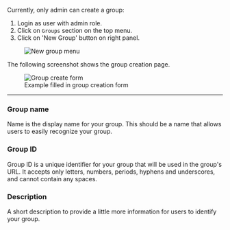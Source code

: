Currently, only admin can create a group:

 1. Login as user with admin role.
 1. Click on `Groups` section on the top menu.
 1. Click on 'New Group' button on right panel.
 <figure>
 <img alt="New group menu" src="images/create-group.png" />
 </figure>
 
 The following screenshot shows the group creation page.

<figure>
<img alt="Group create form" src="images/create-group-completed.png" />
<figcaption>Example filled in group creation form</figcaption>
</figure>

------------

### Group name

Name is the display name for your group. This should be a name that allows users to easily recognize your group.

### Group ID

Group ID is a unique identifier for your group that will be used in the group's URL. It accepts only letters, numbers, periods, hyphens and underscores, and cannot contain any spaces.

### Description

A short description to provide a little more information for users to identify your group.

